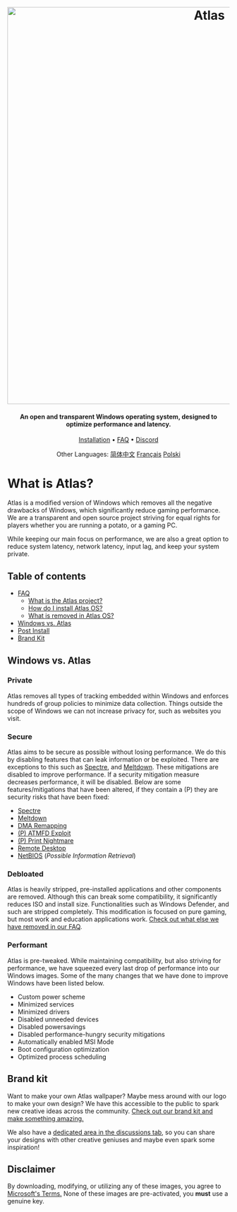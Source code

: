 <h1 align="center">
  <br>
  <a href="http://atlasos.net"><img src="https://i.imgur.com/xV08gIt.png" alt="Atlas" width="900"></a>
</h1>
<h4 align="center">An open and transparent Windows operating system, designed to optimize performance and latency.</h4>

<p align="center">
  <a href="https://github.com/Atlas-OS/Atlas/wiki/2.-Installing">Installation</a>
  •
  <a href="https://github.com/Atlas-OS/Atlas/wiki/1.-FAQ#contents">FAQ</a>
  •
  <a href="https://discord.com/servers/atlas-795710270000332800" target="_blank">Discord</a>
</p>
<p align="center">
 Other Languages:
  <a href="https://github.com/Atlas-OS/Atlas/blob/main/README_Translations/README_zh_CN.md">简体中文</a> <a href="https://github.com/Atlas-OS/Atlas/blob/main/README_Translations/README_fr_FR.md">Français</a> <a href="https://github.com/Atlas-OS/Atlas/blob/main/README_Translations/README_pl_PL.md">Polski</a>
</p>

# What is Atlas?

Atlas is a modified version of Windows which removes all the negative drawbacks of Windows, which significantly reduce gaming performance. We are a transparent and open source project striving for equal rights for players whether you are running a potato, or a gaming PC.

While keeping our main focus on performance, we are also a great option to reduce system latency, network latency, input lag, and keep your system private.

## Table of contents

- [FAQ](https://github.com/Atlas-OS/Atlas/wiki/1.-FAQ)
  - [What is the Atlas project?](https://github.com/Atlas-OS/Atlas/wiki/1.-FAQ#11-what-is-the-atlas-project)
  - [How do I install Atlas OS?](https://github.com/Atlas-OS/Atlas/wiki/1.-FAQ#12-how-do-i-install-atlas-os)
  - [What is removed in Atlas OS?](https://github.com/Atlas-OS/Atlas/wiki/1.-FAQ#13-whats-removed-in-atlas-os)
- <a href="#windows-vs-atlas">Windows vs. Atlas</a>
- [Post Install](https://github.com/Atlas-OS/Atlas/wiki/3.-Post-Install)
- [Brand Kit](./img/brand-kit.zip)

## Windows vs. Atlas

### **Private**

Atlas removes all types of tracking embedded within Windows and enforces hundreds of group policies to minimize data collection. Things outside the scope of Windows we can not increase privacy for, such as websites you visit.

### **Secure**

Atlas aims to be secure as possible without losing performance. We do this by disabling features that can leak information or be exploited. There are exceptions to this such as [Spectre](https://spectreattack.com/spectre.pdf), and [Meltdown](https://meltdownattack.com/meltdown.pdf). These mitigations are disabled to improve performance.
If a security mitigation measure decreases performance, it will be disabled.
Below are some features/mitigations that have been altered, if they contain a (P) they are security risks that have been fixed:

- [Spectre](https://spectreattack.com/spectre.pdf)
- [Meltdown](https://meltdownattack.com/meltdown.pdf)
- [DMA Remapping](https://docs.microsoft.com/en-us/windows/security/information-protection/kernel-dma-protection-for-thunderbolt)
- [(P) ATMFD Exploit](https://msrc.microsoft.com/update-guide/en-US/vulnerability/CVE-2020-1020)
- [(P) Print Nightmare](https://us-cert.cisa.gov/ncas/current-activity/2021/06/30/printnightmare-critical-windows-print-spooler-vulnerability)
- [Remote Desktop](https://cve.mitre.org/cgi-bin/cvekey.cgi?keyword=Windows+Remote+Desktop)
- [NetBIOS](https://en.wikipedia.org/wiki/NetBIOS) (_Possible Information Retrieval_)

### **Debloated**

Atlas is heavily stripped, pre-installed applications and other components are removed. Although this can break some compatibility, it significantly reduces ISO and install size. Functionalities such as Windows Defender, and such are stripped completely. This modification is focused on pure gaming, but most work and education applications work. [Check out what else we have removed in our FAQ](https://github.com/Atlas-OS/Atlas/wiki/1.-FAQ#13-whats-removed-in-atlas-os).

### **Performant**

Atlas is pre-tweaked. While maintaining compatibility, but also striving for performance, we have squeezed every last drop of performance into our Windows images. Some of the many changes that we have done to improve Windows have been listed below.

- Custom power scheme
- Minimized services
- Minimized drivers
- Disabled unneeded devices
- Disabled powersavings
- Disabled performance-hungry security mitigations
- Automatically enabled MSI Mode
- Boot configuration optimization
- Optimized process scheduling

## Brand kit

Want to make your own Atlas wallpaper? Maybe mess around with our logo to make your own design? We have this accessible to the public to spark new creative ideas across the community. [Check out our brand kit and make something amazing.](./img/brand-kit.zip)

We also have a [dedicated area in the discussions tab](https://github.com/Atlas-OS/Atlas/discussions/categories/community-artwork), so you can share your designs with other creative geniuses and maybe even spark some inspiration!

## Disclaimer

By downloading, modifying, or utilizing any of these images, you agree to [Microsoft's Terms.](https://www.microsoft.com/en-us/Useterms/Retail/Windows/10/UseTerms_Retail_Windows_10_English.htm) None of these images are pre-activated, you **must** use a genuine key.
